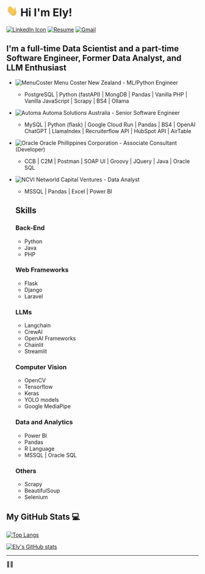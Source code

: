 # [<img src="https://raw.githubusercontent.com/ABSphreak/ABSphreak/master/gifs/Hi.gif" width="30px">][ely-website] Hi I'm Ely! 
[<img src="https://raw.githubusercontent.com/dheereshagrwal/colored-icons/abc7fd264f36c6a1e3fc16e1cd5e94735ec671d8/public/icons/linkedin/linkedin.svg" alt="LinkedIn Icon" width="30" height="30">][ely-website]
[<img src="https://encrypted-tbn0.gstatic.com/images?q=tbn:ANd9GcS02uNgEFNP0TNJIjPVJcNftjBi5afb25ou-RScNq3q9Q&s" alt="Resume" width="27" height="27">][ely-resume]
[<img src="https://raw.githubusercontent.com/dheereshagrwal/colored-icons/abc7fd264f36c6a1e3fc16e1cd5e94735ec671d8/public/icons/gmail/gmail.svg" alt="Gmail" width="30" height="30">][ely-mail]


## I'm a full-time Data Scientist and a part-time Software Engineer, Former Data Analyst, and LLM Enthusiast
- <img src="https://www.menucoster.co.nz/public/images/nz/logo.gif" alt="MenuCoster" width="20" height="20"> Menu Coster New Zealand - ML/Python Engineer
  - PostgreSQL | Python (fastAPI) | MongDB | Pandas | Vanilla PHP | Vanilla JavaScript | Scrapy | BS4 | Ollama
- <img src="https://framerusercontent.com/images/3xDL1wg1uBwNVIOAD68jBvMZMTQ.png" alt="Automa" width="20" height="20"> Automa Solutions Australia - Senior Software Engineer
  - MySQL | Python (flask) | Google Cloud Run | Pandas | BS4 | OpenAI ChatGPT | LlamaIndex | Recruiterflow API | HubSpot API | AirTable
- <img src="https://cdn.icon-icons.com/icons2/2699/PNG/512/oracle_logo_icon_168918.png" alt="Oracle" width="20" height="20"> Oracle Phillippines Corporation - Associate Consultant (Developer)
  - CCB | C2M | Postman | SOAP UI | Groovy | JQuery | Java | Oracle SQL
- <img src="https://lh4.googleusercontent.com/proxy/62b9QpqBN4T4t9kUoDy2xpfmEV1ZbyF-DlEwYigYylS1px_swXbKipq34Lv8nMA4o5CBViU3" alt="NCVI" width="20" height="20"> Networld Capital Ventures - Data Analyst
  - MSSQL | Pandas | Excel | Power BI 

  ## Skills

  ### Back-End
  - Python
  - Java
  - PHP 

  ### Web Frameworks
  - Flask
  - Django
  - Laravel

   ### LLMs
  - Langchain
  - CrewAI
  - OpenAI Frameworks
  - Chainlit
  - Streamlit
 
   ### Computer Vision
   - OpenCV
   - Tensorflow
   - Keras
   - YOLO models
   - Google MediaPipe

   ### Data and Analytics
   - Power BI
   - Pandas
   - R Language
   - MSSQL | Oracle SQL

   ### Others
   - Scrapy
   - BeautifulSoup
   - Selenium

## My GitHub Stats 💻

[![Top Langs](https://github-readme-stats.vercel.app/api/top-langs/?username=eliasezar27&hide=java,html,css&theme=dracula)](https://github.com/eliasezar27/github-readme-stats)

[![Ely's GitHub stats](https://github-readme-stats.vercel.app/api?username=eliasezar27&theme=dracula)](https://github.com/eliasezar27/github-readme-stats)

---
🧑‍💻

[ely-website]: https://www.linkedin.com/in/eliascabo/
[ely-resume]: https://drive.google.com/file/d/1b1wN8_OjSHsyHi2m4W4YJX4_ToCTGQl8/view
[ely-mail]: mailto:eliascabo27@gmail.com
